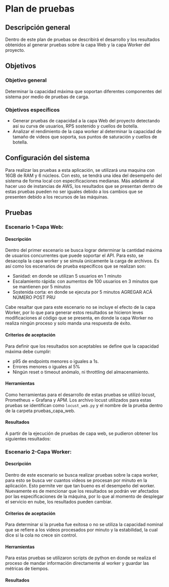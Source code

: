 # Plan de pruebas 
## Descripción general
Dentro de este plan de pruebas se describirá el desarrollo y los resultados obtenidos al generar pruebas sobre la capa Web y la capa Worker del proyecto. 
## Objetivos
### Objetivo general
Determinar la capacidad máxima que soportan diferentes componentes del sistema por medio de pruebas de carga. 
### Objetivos específicos
- Generar pruebas de capacidad a la capa Web del proyecto detectando así su curva de usuarios, RPS sostenido y cuellos de botella.
- Analizar el rendimiento de la capa worker al determinar la capacidad de tamaño de videos que soporta, sus puntos de saturación y cuellos de botella.
## Configuración del sistema
Para realizar las pruebas a esta aplicación, se utilizará una maquina con 16GB de RAM y 6 núcleos. Con esto, se tendrá una idea del desempeño del sistema de forma local con especificaciones medianas. Más adelante al hacer uso de instancias de AWS, los resultados que se presentan dentro de estas pruebas pueden no ser iguales debido a los cambios que se presenten debido a los recursos de las máquinas. 
## Pruebas
### Escenario 1-Capa Web:
#### Descripción
Dentro del primer escenario se busca lograr determinar la cantidad máxima de usuarios concurrentes que puede soportar el API. Para esto, se desacopla la capa worker y se simula únicamente la carga de archivos. Es así como los escenarios de prueba específicos que se realizan son:
- Sanidad: en donde se utilizan 5 usuarios en 1 minuto
- Escalamiento rápida: con aumentos de 100 usuarios en 3 minutos que se mantienen por 5 minutos
- Sostenida corta: en donde se ejecuta por 5 minutos AGREGAR ACÁ NÚMERO POST PRU

Cabe resaltar que para este escenario no se incluye el efecto de la capa Worker, por lo que para generar estos resultados se hicieron leves modificaciones al código que se presenta, en donde la capa Worker no realiza ningún proceso y solo manda una respuesta de éxito. 
#### Criterios de aceptación
Para definir que los resultados son aceptables se define que la capacidad máxima debe cumplir:
- p95 de endpoints menores o iguales a 1s.
- Errores menores o iguales al 5%
- Ningún reset o timeout anómalo, ni throttling del almacenamiento.
#### Herramientas
Como herramientas para el desarrollo de estas pruebas se utilizó locust, Prometheus + Grafana y APM. Los archivo locust utilizados para estas pruebas se identifican como `locust_web.py` y el nombre de la prueba dentro de la carpeta pruebas_capa_web. 
#### Resultados
A partir de la ejecución de pruebas de capa web, se pudieron obtener los siguientes resultados:


### Escenario 2-Capa Worker:
#### Descripción
Dentro de este escenario se busca realizar pruebas sobre la capa worker, para esto se busca ver cuantos videos se procesan por minuto en la aplicación. Esto permite ver que tan bueno es el desempeño del worker. Nuevamente es de mencionar que los resultados se podrán ver afectados por las especificaciones de la máquina, por lo que al momento de desplegar el servicio en nube, los resultados pueden cambiar. 
#### Criterios de aceptación
Para determinar si la prueba fue exitosa o no se utiliza la capacidad nominal que se refiere a los videos procesados por minuto y la estabilidad, la cual dice si la cola no crece sin control. 
#### Herramientas
Para estas pruebas se utilizaron scripts de python en donde se realiza el proceso de mandar información directamente al worker y guardar las métricas de tiempos.  
#### Resultados
